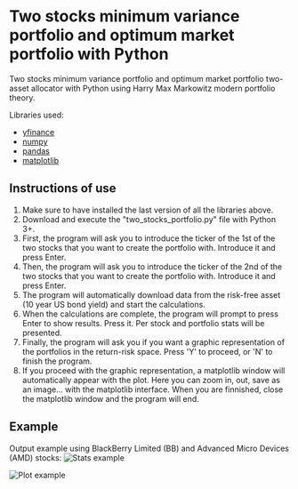 # Two stocks minimum variance portfolio and optimum market portfolio with Python

Two stocks minimum variance portfolio and optimum market portfolio two-asset allocator with Python using Harry Max Markowitz modern portfolio theory. 

Libraries used:
* [yfinance](https://pypi.org/project/yfinance/)
* [numpy](https://numpy.org/)
* [pandas](https://pandas.pydata.org/)
* [matplotlib](https://matplotlib.org/)

## Instructions of use

1. Make sure to have installed the last version of all the libraries above.
2. Download and execute the "two\_stocks\_portfolio.py" file with Python 3+.
3. First, the program will ask you to introduce the ticker of the 1st of the two stocks that you want to create the
portfolio with. Introduce it and press Enter.
4. Then, the program will ask you to introduce the ticker of the 2nd of the two stocks that you want to create the
portfolio with. Introduce it and press Enter.
5. The program will automatically download data from the risk-free asset (10 year US bond yield)
and start the calculations.
6. When the calculations are complete, the program will prompt to press Enter to show results. Press it. Per stock and
portfolio stats will be presented.
7. Finally, the program will ask you if you want a graphic representation of the portfolios in the return-risk space.
Press 'Y' to proceed, or 'N' to finish the program.
8. If you proceed with the graphic representation, a matplotlib window will automatically appear with the plot. Here you
can zoom in, out, save as an image... with the matplotlib interface. When you are finnished, close the matplotlib window
and the program will end.

## Example

Output example using BlackBerry Limited (BB) and Advanced Micro Devices (AMD) stocks:
![Stats example](https://github.com/marcelomijas/two_stock_portfolio/tree/main/example_images/stats.png?raw=true)

![Plot example](https://github.com/marcelomijas/two_stock_portfolio/tree/main/example_images/plot.png?raw=true)

